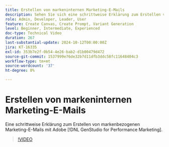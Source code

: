 ```yaml
---
title: Erstellen von markeninternen Marketing-E-Mails
description: Sehen Sie sich eine schrittweise Erklärung zum Erstellen von markenbezogenen Marketing-E-Mails mit Adobe [!DNL GenStudio for Performance Marketing] an.
role: Admin, Developer, Leader, User
feature: Create Canvas, Create Prompt, Variant Generation
level: Beginner, Intermediate, Experienced
doc-type: Technical Video
duration: 267
last-substantial-update: 2024-10-12T00:00:00Z
jira: KT-16335
exl-id: 353b7e2f-0b54-4e26-bab2-d1b00479d472
source-git-commit: 1537999e76de32b7d11dfb3ddc58fc11648404c3
workflow-type: tm+mt
source-wordcount: '37'
ht-degree: 0%

---
```


# Erstellen von markeninternen Marketing-E-Mails

Eine schrittweise Erklärung zum Erstellen von markenbezogenen Marketing-E-Mails mit Adobe [!DNL GenStudio for Performance Marketing].

>[!VIDEO](https://video.tv.adobe.com/v/3435076/?learn=on&captions=ger)
